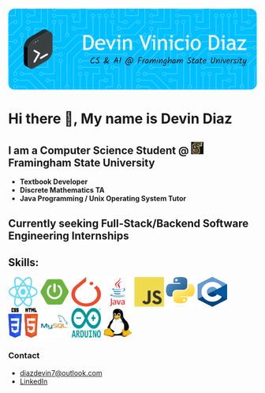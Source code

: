 ![Header](./gb-header.png)

# Hi there 👋, My name is Devin Diaz
## I am a Computer Science Student @ <img src="fsu-logo.jpg" width="25" height="25">Framingham State University 
  - **Textbook Developer**
  - **Discrete Mathematics TA**
  - **Java Programming / Unix Operating System Tutor**
## Currently seeking **Full-Stack/Backend Software Engineering Internships**
## Skills:
<img src="react-img.png" width="60" height="60">
<img src="spring-boot-img.png" width="60" height="60">
<img src="pytorch.png" width="60" height="60">
<img src="java-logo.webp" width="60" height="60">
<img src="javascript-img.png" width="60" height="60">
<img src="py-image.png" width="60" height="60">
<img src="c-img.png" width="60" height="60">
<img src="html-css-img.png" width="60" height="60">
<img src="sql.png" width="60" height="60">
<img src="arduino.png" width="60" height="60">
<img src="linux-img.png" width="60" height="60">

### Contact
- [diazdevin7@outlook.com](mailto:diazdevin7@outlook.com)
- [LinkedIn](https://www.linkedin.com/in/diazdevin/)










